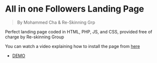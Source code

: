 # All in one Followers Landing Page
> By Mohammed Cha & Re-Skinning Grp

Perfect landing page coded in HTML, PHP, JS, and CSS, provided free of charge by Re-skinning Group

You can watch a video explaining how to install the page from [ here ](https://re-skinning.com/allinone)


- [ DEMO ](https://re-skinning.com/allinone)
